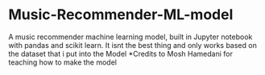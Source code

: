 # Music-Recommender-ML-model
A music recommender machine learning model, built in Jupyter notebook with pandas and scikit learn. It isnt the best thing and only works based on the dataset that i put into the Model *Credits to Mosh Hamedani for teaching how to make the model
